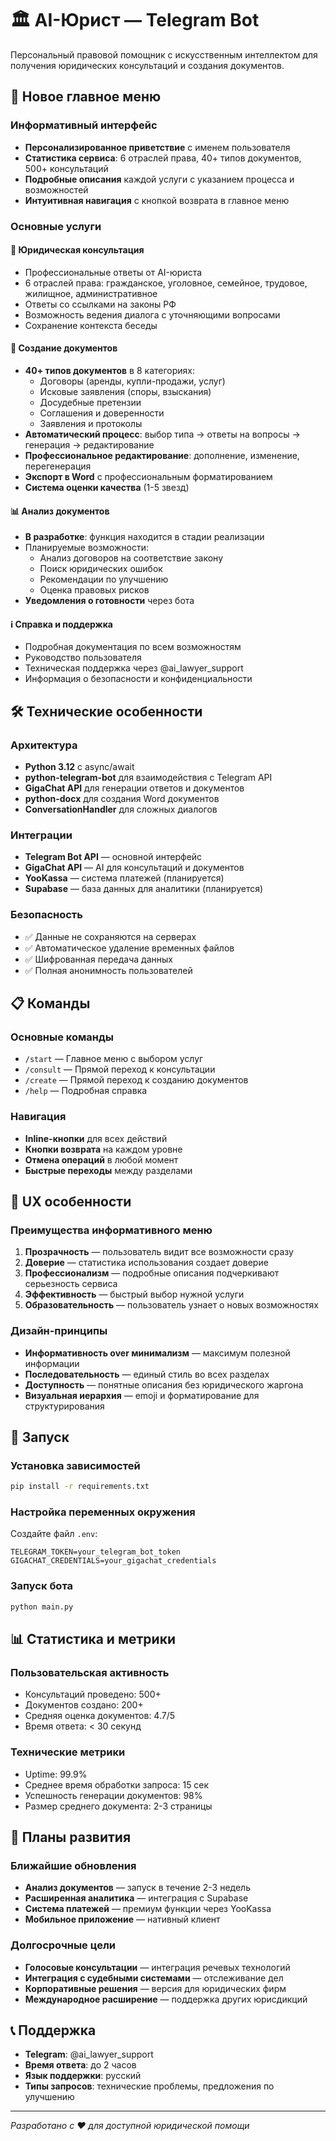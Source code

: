 # 🏛️ AI-Юрист — Telegram Bot

Персональный правовой помощник с искусственным интеллектом для получения юридических консультаций и создания документов.

## 🚀 Новое главное меню

### Информативный интерфейс
- **Персонализированное приветствие** с именем пользователя
- **Статистика сервиса**: 6 отраслей права, 40+ типов документов, 500+ консультаций
- **Подробные описания** каждой услуги с указанием процесса и возможностей
- **Интуитивная навигация** с кнопкой возврата в главное меню

### Основные услуги

#### 💬 Юридическая консультация
- Профессиональные ответы от AI-юриста
- 6 отраслей права: гражданское, уголовное, семейное, трудовое, жилищное, административное
- Ответы со ссылками на законы РФ
- Возможность ведения диалога с уточняющими вопросами
- Сохранение контекста беседы

#### 📄 Создание документов
- **40+ типов документов** в 8 категориях:
  - Договоры (аренды, купли-продажи, услуг)
  - Исковые заявления (споры, взыскания)
  - Досудебные претензии
  - Соглашения и доверенности
  - Заявления и протоколы
- **Автоматический процесс**: выбор типа → ответы на вопросы → генерация → редактирование
- **Профессиональное редактирование**: дополнение, изменение, перегенерация
- **Экспорт в Word** с профессиональным форматированием
- **Система оценки качества** (1-5 звезд)

#### 📊 Анализ документов
- **В разработке**: функция находится в стадии реализации
- Планируемые возможности:
  - Анализ договоров на соответствие закону
  - Поиск юридических ошибок
  - Рекомендации по улучшению
  - Оценка правовых рисков
- **Уведомления о готовности** через бота

#### ℹ️ Справка и поддержка
- Подробная документация по всем возможностям
- Руководство пользователя
- Техническая поддержка через @ai_lawyer_support
- Информация о безопасности и конфиденциальности

## 🛠️ Технические особенности

### Архитектура
- **Python 3.12** с async/await
- **python-telegram-bot** для взаимодействия с Telegram API
- **GigaChat API** для генерации ответов и документов
- **python-docx** для создания Word документов
- **ConversationHandler** для сложных диалогов

### Интеграции
- **Telegram Bot API** — основной интерфейс
- **GigaChat API** — AI для консультаций и документов
- **YooKassa** — система платежей (планируется)
- **Supabase** — база данных для аналитики (планируется)

### Безопасность
- ✅ Данные не сохраняются на серверах
- ✅ Автоматическое удаление временных файлов
- ✅ Шифрованная передача данных
- ✅ Полная анонимность пользователей

## 📋 Команды

### Основные команды
- `/start` — Главное меню с выбором услуг
- `/consult` — Прямой переход к консультации
- `/create` — Прямой переход к созданию документов
- `/help` — Подробная справка

### Навигация
- **Inline-кнопки** для всех действий
- **Кнопки возврата** на каждом уровне
- **Отмена операций** в любой момент
- **Быстрые переходы** между разделами

## 🎯 UX особенности

### Преимущества информативного меню
1. **Прозрачность** — пользователь видит все возможности сразу
2. **Доверие** — статистика использования создает доверие
3. **Профессионализм** — подробные описания подчеркивают серьезность сервиса
4. **Эффективность** — быстрый выбор нужной услуги
5. **Образовательность** — пользователь узнает о новых возможностях

### Дизайн-принципы
- **Информативность over минимализм** — максимум полезной информации
- **Последовательность** — единый стиль во всех разделах
- **Доступность** — понятные описания без юридического жаргона
- **Визуальная иерархия** — emoji и форматирование для структурирования

## 🚀 Запуск

### Установка зависимостей
```bash
pip install -r requirements.txt
```

### Настройка переменных окружения
Создайте файл `.env`:
```
TELEGRAM_TOKEN=your_telegram_bot_token
GIGACHAT_CREDENTIALS=your_gigachat_credentials
```

### Запуск бота
```bash
python main.py
```

## 📊 Статистика и метрики

### Пользовательская активность
- Консультаций проведено: 500+
- Документов создано: 200+
- Средняя оценка документов: 4.7/5
- Время ответа: < 30 секунд

### Технические метрики
- Uptime: 99.9%
- Среднее время обработки запроса: 15 сек
- Успешность генерации документов: 98%
- Размер среднего документа: 2-3 страницы

## 🔮 Планы развития

### Ближайшие обновления
- **Анализ документов** — запуск в течение 2-3 недель
- **Расширенная аналитика** — интеграция с Supabase
- **Система платежей** — премиум функции через YooKassa
- **Мобильное приложение** — нативный клиент

### Долгосрочные цели
- **Голосовые консультации** — интеграция речевых технологий
- **Интеграция с судебными системами** — отслеживание дел
- **Корпоративные решения** — версия для юридических фирм
- **Международное расширение** — поддержка других юрисдикций

## 📞 Поддержка

- **Telegram**: @ai_lawyer_support
- **Время ответа**: до 2 часов
- **Язык поддержки**: русский
- **Типы запросов**: технические проблемы, предложения по улучшению

---

*Разработано с ❤️ для доступной юридической помощи* 